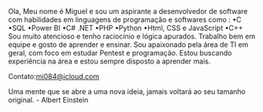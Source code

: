 Ola, Meu nome é Miguel e sou um aspirante a desenvolvedor de software com habilidades em linguagens de programação e softwares como :
•C 
•SQL 
•Power BI
•C# .NET 
•PHP 
•Python
•Html, CSS e JavaScript
•C++
Sou muito atencioso e tenho raciocínio e lógica apurados. Trabalho bem em equipe e gosto de aprender e ensinar. Sou apaixonado pela área de TI em geral, com foco em estudar Pentest e programação. Estou buscando experiência na área e estou sempre disposto a aprender mais.

Contato:mi084@icloud.com

Uma mente que se abre a uma nova ideia, jamais voltará ao seu tamanho original. - Albert Einstein
